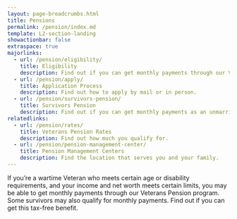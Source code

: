 ```yaml
---
layout: page-breadcrumbs.html
title: Pensions
permalink: /pension/index.md
template: L2-section-landing
showactionbar: false
extraspace: true
majorlinks:
  - url: /pension/eligibility/
    title: Eligibility
    description: Find out if you can get monthly payments through our Veterans Pension program.
  - url: /pension/apply/
    title: Application Process
    description: Find out how to apply by mail or in person.
  - url: /pension/survivors-pension/
    title: Survivors Pension
    description: Find out if you can get monthly payments as an unmarried surviving spouse or an unmarried child of a deceased Veteran with wartime service. 
relatedlinks:
  - url: /pension/rates/
    title: Veterans Pension Rates
    description: Find out how much you qualify for. 
  - url: /pension/pension-management-center/
    title: Pension Management Centers
    description: Find the location that serves you and your family. 
---
```


<div class="va-introtext">

If you’re a wartime Veteran who meets certain age or disability requirements, and your income and net worth meets certain limits, you may be able to get monthly payments through our Veterans Pension program. Some survivors may also qualify for monthly payments. Find out if you can get this tax-free benefit. 

</div>

